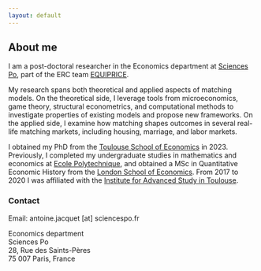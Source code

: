 ```yaml
---
layout: default
---
```


## About me

I am a post-doctoral researcher in the Economics department at [Sciences Po](https://www.sciencespo.fr/department-economics/en.html), part of the ERC team [EQUIPRICE](http://alfredgalichon.com/equiprice/). 

My research spans both theoretical and applied aspects of matching models.
On the theoretical side, I leverage tools from microeconomics, game theory, structural econometrics, and computational methods to investigate properties of existing models and propose new frameworks.
On the applied side, I examine how matching shapes outcomes in several real-life matching markets, including housing, marriage, and labor markets.

<!--
I am an applied microeconomist with interests at the intersection of Labor and Demographic economics and Cultural economics.
-->


<!--
In my [research](.\research.html), I am broadly interested in how culture interacts with economic incentives and outcomes, with the aim to understand how policies differentially affect cultural minorities.
To study this, I use microeconomic theory and empirical methods, in particular structural econometrics.
-->

I obtained my PhD from the [Toulouse School of Economics](https://www.tse-fr.eu) in 2023. Previously, I completed my undergraduate studies in mathematics and economics at [Ecole Polytechnique](https://www.polytechnique.edu), and obtained a MSc in Quantitative Economic History from the [London School of Economics](https://www.lse.ac.uk).
From 2017 to 2020 I was affiliated with the [Institute for Advanced Study in Toulouse](https://www.iast.fr).
<!--
During the winter 2022 I was visiting scholar at the Economics department at [Columbia University](https://econ.columbia.edu).
-->


### Contact

Email: antoine.jacquet \[at\] sciencespo.fr

Economics department  
Sciences Po  
28, Rue des Saints-Pères  
75 007 Paris, France
